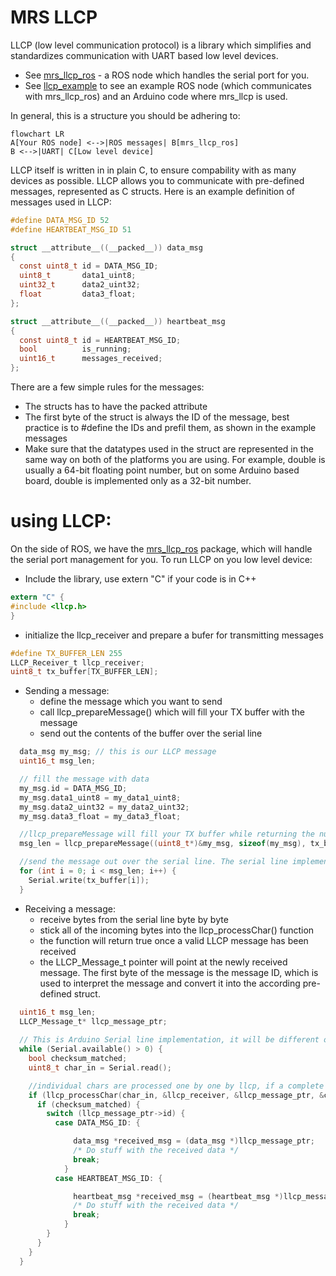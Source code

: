 # MRS LLCP

LLCP (low level communication protocol) is a library which simplifies and standardizes communication with UART based low level devices.
* See [mrs_llcp_ros](https://github.com/ctu-mrs/mrs_llcp_ros) - a ROS node which handles the serial port for you.
* See [llcp_example](https://github.com/ctu-mrs/llcp_example) to see an example ROS node (which communicates with mrs_llcp_ros) and an Arduino code where mrs_llcp is used.

In general, this is a structure you should be adhering to:

```mermaid
flowchart LR
A[Your ROS node] <-->|ROS messages| B[mrs_llcp_ros]
B <-->|UART| C[Low level device]
```

LLCP itself is written in in plain C, to ensure compability with as many devices as possible.
LLCP allows you to communicate with pre-defined messages, represented as C structs.
Here is an example definition of messages used in LLCP:

```c
#define DATA_MSG_ID 52
#define HEARTBEAT_MSG_ID 51

struct __attribute__((__packed__)) data_msg
{
  const uint8_t id = DATA_MSG_ID;
  uint8_t       data1_uint8;
  uint32_t      data2_uint32;
  float         data3_float;
};

struct __attribute__((__packed__)) heartbeat_msg
{
  const uint8_t id = HEARTBEAT_MSG_ID;
  bool          is_running;
  uint16_t      messages_received;
};
```

There are a few simple rules for the messages:
* The structs has to have the packed attribute
* The first byte of the struct is always the ID of the message, best practice is to #define the IDs and prefil them, as shown in the example messages
* Make sure that the datatypes used in the struct are represented in the same way on both of the platforms you are using. For example, double is usually a 64-bit floating point number, but on some Arduino based board, double is implemented only as a 32-bit number.

# using LLCP:
On the side of ROS, we have the [mrs_llcp_ros](https://github.com/ctu-mrs/mrs_llcp_ros) package, which will handle the serial port management for you.
To run LLCP on you low level device:

* Include the library, use extern "C" if your code is in C++
```c
extern "C" {
#include <llcp.h>
}
```

* initialize the llcp_receiver and prepare a bufer for transmitting messages

```c
#define TX_BUFFER_LEN 255
LLCP_Receiver_t llcp_receiver;
uint8_t tx_buffer[TX_BUFFER_LEN];
```

* Sending a message:
  * define the message which you want to send
  * call llcp_prepareMessage() which will fill your TX buffer with the message
  * send out the contents of the buffer over the serial line

```c
  data_msg my_msg; // this is our LLCP message
  uint16_t msg_len;

  // fill the message with data
  my_msg.id = DATA_MSG_ID;
  my_msg.data1_uint8 = my_data1_uint8;
  my_msg.data2_uint32 = my_data2_uint32;
  my_msg.data3_float = my_data3_float;

  //llcp_prepareMessage will fill your TX buffer while returning the number of bytes written
  msg_len = llcp_prepareMessage((uint8_t*)&my_msg, sizeof(my_msg), tx_buffer);

  //send the message out over the serial line. The serial line implementation is based on the platform you are using, the example shown here is from an Arduino
  for (int i = 0; i < msg_len; i++) {
    Serial.write(tx_buffer[i]);
  }
```

* Receiving a message:
  * receive bytes from the serial line byte by byte
  * stick all of the incoming bytes into the llcp_processChar() function
  * the function will return true once a valid LLCP message has been received
  * the LLCP_Message_t pointer will point at the newly received message. The first byte of the message is the message ID, which is used to interpret the message and convert it into the according pre-defined struct.
   
```c
  uint16_t msg_len;
  LLCP_Message_t* llcp_message_ptr;
  
  // This is Arduino Serial line implementation, it will be different on other platforms
  while (Serial.available() > 0) {
    bool checksum_matched;
    uint8_t char_in = Serial.read();

    //individual chars are processed one by one by llcp, if a complete message is received, llcp_processChar() returns true
    if (llcp_processChar(char_in, &llcp_receiver, &llcp_message_ptr, &checksum_matched)) {
      if (checksum_matched) {
        switch (llcp_message_ptr->id) {
          case DATA_MSG_ID: {

              data_msg *received_msg = (data_msg *)llcp_message_ptr;
              /* Do stuff with the received data */
              break;
            }
          case HEARTBEAT_MSG_ID: {

              heartbeat_msg *received_msg = (heartbeat_msg *)llcp_message_ptr;
              /* Do stuff with the received data */
              break;
            }
        }
      }
    }
  }
```

